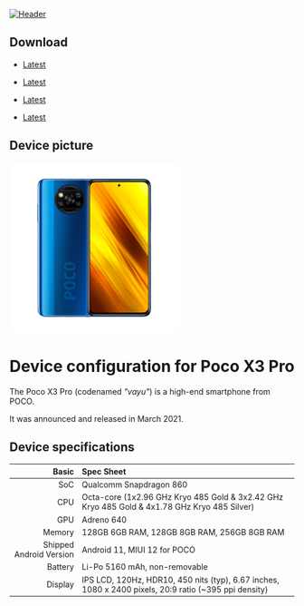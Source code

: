 [![Header](https://raw.githubusercontent.com/MartinHeinz/<OWNER>/<OWNER>/readme_header.png "Header")](https://some-url.dev/)

## Download
- <a href="#">Latest</a>

- <a href="#">Latest</a>
- <a href="#">Latest</a>
- <a href="#">Latest</a>


## Device picture

![Poco X3 Pro](https://github.com/miuisr/miuisr/blob/main/image_devices/vayu.png "Poco X3 Pro")

Device configuration for Poco X3 Pro
=========================================

The Poco X3 Pro (codenamed _"vayu"_) is a high-end smartphone from POCO.

It was announced and released in March 2021.

## Device specifications

Basic   | Spec Sheet
-------:|:-------------------------
SoC     | Qualcomm Snapdragon 860
CPU     | Octa-core (1x2.96 GHz Kryo 485 Gold & 3x2.42 GHz Kryo 485 Gold & 4x1.78 GHz Kryo 485 Silver)
GPU     | Adreno 640
Memory  | 128GB 6GB RAM, 128GB 8GB RAM, 256GB 8GB RAM
Shipped Android Version | Android 11, MIUI 12 for POCO
Battery | Li-Po 5160 mAh, non-removable
Display | IPS LCD, 120Hz, HDR10, 450 nits (typ), 6.67 inches, 1080 x 2400 pixels, 20:9 ratio (~395 ppi density)

